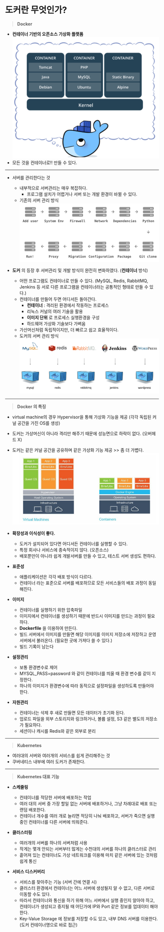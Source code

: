 # 도커란 무엇인가?

> **Docker**

- **컨테이너 기반의 오픈소스 가상화 플랫폼**
![img_3.png](img_3.png)
- 모든 것을 컨테이너로!! 만들 수  있다.
---

- 서버를 관리한다는 것
  - 내부적으로 서버관리는 매우 복잡하다. 
    - 프로그램 설치가 어렵거나 서버 또는 개발 환경이 바뀔 수 있다.
  - 기존의 서버 관리 방식
  ![img.png](img.png)


- **도커** 의 등장 후 서버관리 및 개발 방식이 완전히 변화하였다. (**컨테이너** 방식)
  - 어떤 프로그램도 컨테이너로 만들 수 있다. (MySQL, Redis, RabbitMQ, Jenkins 등 서로 다른 프로그램을 컨테이너라는 공통적인 형태로 만들 수 있다.)
  - 컨테이너를 만들어 두면 어디서든 돌아간다.
    - **컨테이너** : 격리된 환경에서 작동하는 프로세스
    - 리눅스 커널의 여러 기술을 활용
    - **이미지 단위** 로 프로세스 실행환경을 구성
    - 하드웨어 가상화 기술보다 가벼움
  - 가산머신처럼 독립적이지만, 더 빠르고 쉽고 효율적이다.
  - 도커의 서버 관리 방식
  ![img_1.png](img_1.png)
  
---

> **Docker 의 특징**

- virtual machine의 경우 Hypervisor을 통해 가상화 기능을 제공 (각각 독립된 커널 공간을 가진 OS를 생성)
- 도커는 가상머신이 아니라 격리만 해주기 때문에 성능면으로 하락이 없다. (오버헤드 X)
- 도커는 같은 커널 공간을 공유하며 같은 가상화 기능 제공 >> 좀 더 가볍다.
![img_2.png](img_2.png)


- **확장성과 이식성이 좋다.**
  - 도커가 설치되어 있다면 어디서든 컨테이너를 실행할 수 있다.
  - 특정 회사나 서비스에 종속적이지 않다. (오픈소스)
  - 배포뿐만이 아니라 쉽게 개발서버를 만들 수 있고, 테스트 서버 생성도 편하다.


- **표준성**
  - 애플리케이션은 각각 배포 방식이 다르다.
  - 컨테이너 라는 표준으로 서버를 배포하므로 모든 서비스들의 배포 과정이 동일해진다.


- **이미지**
  - 컨테이너를 실행하기 위한 압축파일
  - 이미지에서 컨테이너를 생성하기 때문에 반드시 이미지를 만드는 과정이 필요하다.
  - **Dockerfile** 을 이용하여 만든다.
  - 빌드 서버에서 이미지를 만들면 해당 이미지를 이미지 저장소에 저장하고 운영서버에서 불러온다. (필요한 곳에 가져다 쓸 수 있다.)
  - 빌드 기록이 남는다
  

- **설정관리**
  - 보통 환경변수로 제어
  - MYSQL_PASS=password 와 같이 컨테이너를 띄울 때 환경 변수를 같이 지정한다.
  - 하나의 이미지가 환경변수에 따라 동적으로 설정파일을 생성하도록 만들어야 한다.


- **자원관리**
  - 컨테이너는 삭제 후 새로 만들면 모든 데이터가 초기화 된다.
  - 업로드 파일을 외부 스토리지와 링크하거나, 볼륨 설정, S3 같은 별도의 저장소가 필요하다.
  - 세션이나 캐시를 Redis와 같은 외부로 분리


---

> **Kubernetes**

- 여러대의 서버와 여러개의 서비스를 쉽게 관리해주는 것
- 쿠버네티스 내부에 여러 도커가 존재한다.

---

> **Kubernetes 대표 기능**


- **스케줄링**
  - 컨테이너를 적당한 서버에 배포하는 작업
  - 여러 대의 서버 중 가장 할일 없는 서버에 배포하거나, 그냥 차례대로 배포 또는 랜덤 배포한다.
  - 컨테이너 개수를 여러 개로 늘리면 적당히 나눠 배포하고, 서버가 죽으면 실행 중인 컨테이너를 다른 서버에 띄워준다.
  

- **클러스터링**
  - 여러개의 서버를 하나의 서버처럼 사용
  - 작게는 몇개 안되는 서버부터 많게는 수천대의 서버를 하나의 클러스터로 관리
  - 흩어져 있는 컨테이너도 가상 네트워크를 이용해 마치 같은 서버에 있는 것처럼 쉽게 통신


- **서비스 디스커버리**
  - 서비스를 찾아주는 기능 (서버 간에 연결 시)
  - 클러스터 환경에서 컨테이너는 어느 서버에 생성될지 알 수 없고, 다른 서버로 이동할 수도 있다.
  - 따라서 컨테이너와 통신을 하기 위해 어느 서버에서 실행 중인지 알아야 하고, 컨테이너가 생성되고 중지될 때 어딘가에 IP와 Port 같은 정보를 업데이터 해야한다.
  - Key-Value Storage 에 정보를 저장할 수도 있고, 내부 DNS 서버를 이용한다. (도커 컨테이너명으로 바로 접근)